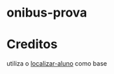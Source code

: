 # onibus-prova

# Creditos
utiliza o [localizar-aluno](https://github.com/pedro-escola/localizar-aluno) como base
